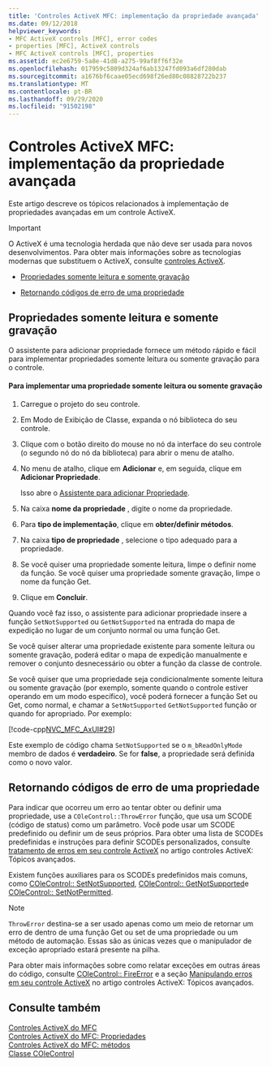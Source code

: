 ```yaml
---
title: 'Controles ActiveX MFC: implementação da propriedade avançada'
ms.date: 09/12/2018
helpviewer_keywords:
- MFC ActiveX controls [MFC], error codes
- properties [MFC], ActiveX controls
- MFC ActiveX controls [MFC], properties
ms.assetid: ec2e6759-5a8e-41d8-a275-99af8ff6f32e
ms.openlocfilehash: 017959c5809d324af6ab13247fd093a6df280dab
ms.sourcegitcommit: a1676bf6caae05ecd698f26ed80c08828722b237
ms.translationtype: MT
ms.contentlocale: pt-BR
ms.lasthandoff: 09/29/2020
ms.locfileid: "91502198"
---
```

# <a name="mfc-activex-controls-advanced-property-implementation"></a>Controles ActiveX MFC: implementação da propriedade avançada

Este artigo descreve os tópicos relacionados à implementação de propriedades avançadas em um controle ActiveX.

>[!IMPORTANT]
> O ActiveX é uma tecnologia herdada que não deve ser usada para novos desenvolvimentos. Para obter mais informações sobre as tecnologias modernas que substituem o ActiveX, consulte [controles ActiveX](activex-controls.md).

- [Propriedades somente leitura e somente gravação](#_core_read2donly_and_write2donly_properties)

- [Retornando códigos de erro de uma propriedade](#_core_returning_error_codes_from_a_property)

## <a name="read-only-and-write-only-properties"></a><a name="_core_read2donly_and_write2donly_properties"></a> Propriedades somente leitura e somente gravação

O assistente para adicionar propriedade fornece um método rápido e fácil para implementar propriedades somente leitura ou somente gravação para o controle.

#### <a name="to-implement-a-read-only-or-write-only-property"></a>Para implementar uma propriedade somente leitura ou somente gravação

1. Carregue o projeto do seu controle.

1. Em Modo de Exibição de Classe, expanda o nó biblioteca do seu controle.

1. Clique com o botão direito do mouse no nó da interface do seu controle (o segundo nó do nó da biblioteca) para abrir o menu de atalho.

1. No menu de atalho, clique em **Adicionar** e, em seguida, clique em **Adicionar Propriedade**.

   Isso abre o [Assistente para adicionar Propriedade](../ide/adding-a-property-visual-cpp.md#names-add-property-wizard).

1. Na caixa **nome da propriedade** , digite o nome da propriedade.

1. Para **tipo de implementação**, clique em **obter/definir métodos**.

1. Na caixa **tipo de propriedade** , selecione o tipo adequado para a propriedade.

1. Se você quiser uma propriedade somente leitura, limpe o definir nome da função. Se você quiser uma propriedade somente gravação, limpe o nome da função Get.

1. Clique em **Concluir**.

Quando você faz isso, o assistente para adicionar propriedade insere a função `SetNotSupported` ou `GetNotSupported` na entrada do mapa de expedição no lugar de um conjunto normal ou uma função Get.

Se você quiser alterar uma propriedade existente para somente leitura ou somente gravação, poderá editar o mapa de expedição manualmente e remover o conjunto desnecessário ou obter a função da classe de controle.

Se você quiser que uma propriedade seja condicionalmente somente leitura ou somente gravação (por exemplo, somente quando o controle estiver operando em um modo específico), você poderá fornecer a função Set ou Get, como normal, e chamar a `SetNotSupported` `GetNotSupported` função or quando for apropriado. Por exemplo:

[!code-cpp[NVC_MFC_AxUI#29](codesnippet/cpp/mfc-activex-controls-advanced-property-implementation_1.cpp)]

Este exemplo de código chama `SetNotSupported` se o `m_bReadOnlyMode` membro de dados é **verdadeiro**. Se for **false**, a propriedade será definida como o novo valor.

## <a name="returning-error-codes-from-a-property"></a><a name="_core_returning_error_codes_from_a_property"></a> Retornando códigos de erro de uma propriedade

Para indicar que ocorreu um erro ao tentar obter ou definir uma propriedade, use a `COleControl::ThrowError` função, que usa um SCODE (código de status) como um parâmetro. Você pode usar um SCODE predefinido ou definir um de seus próprios. Para obter uma lista de SCODEs predefinidas e instruções para definir SCODEs personalizados, consulte [tratamento de erros em seu controle ActiveX](mfc-activex-controls-advanced-topics.md) no artigo controles ActiveX: Tópicos avançados.

Existem funções auxiliares para os SCODEs predefinidos mais comuns, como [COleControl:: SetNotSupported](reference/colecontrol-class.md#setnotsupported), [COleControl:: GetNotSupported](reference/colecontrol-class.md#getnotsupported)e [COleControl:: SetNotPermitted](reference/colecontrol-class.md#setnotpermitted).

> [!NOTE]
> `ThrowError` destina-se a ser usado apenas como um meio de retornar um erro de dentro de uma função Get ou set de uma propriedade ou um método de automação. Essas são as únicas vezes que o manipulador de exceção apropriado estará presente na pilha.

Para obter mais informações sobre como relatar exceções em outras áreas do código, consulte [COleControl:: FireError](reference/colecontrol-class.md#fireerror) e a seção [Manipulando erros em seu controle ActiveX](mfc-activex-controls-advanced-topics.md) no artigo controles ActiveX: Tópicos avançados.

## <a name="see-also"></a>Consulte também

[Controles ActiveX do MFC](mfc-activex-controls.md)<br/>
[Controles ActiveX do MFC: Propriedades](mfc-activex-controls-properties.md)<br/>
[Controles ActiveX do MFC: métodos](mfc-activex-controls-methods.md)<br/>
[Classe COleControl](reference/colecontrol-class.md)
